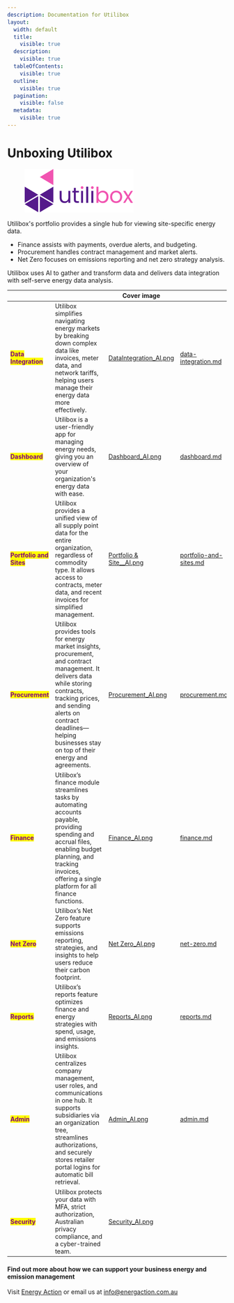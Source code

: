 ```yaml
---
description: Documentation for Utilibox
layout:
  width: default
  title:
    visible: true
  description:
    visible: true
  tableOfContents:
    visible: true
  outline:
    visible: true
  pagination:
    visible: false
  metadata:
    visible: true
---
```


# Unboxing Utilibox

<div align="left"><figure><img src=".gitbook/assets/UtiliboxLogoRGB.png" alt=""><figcaption></figcaption></figure></div>

Utilibox's portfolio provides a single hub for viewing site-specific energy data.

* Finance assists with payments, overdue alerts, and budgeting.
* Procurement handles contract management and market alerts.
* Net Zero focuses on emissions reporting and net zero strategy analysis.

Utilibox uses AI to gather and transform data and delivers data integration with self-serve energy data analysis.



<table data-view="cards"><thead><tr><th></th><th></th><th data-hidden data-card-cover data-type="image">Cover image</th><th data-hidden data-card-target data-type="content-ref"></th></tr></thead><tbody><tr><td><mark style="color:purple;"><strong>Data Integration</strong></mark></td><td>Utilibox simplifies navigating energy markets by breaking down complex data like invoices, meter data, and network tariffs, helping users manage their energy data more effectively.</td><td><a href=".gitbook/assets/DataIntegration_AI.png">DataIntegration_AI.png</a></td><td><a href="readme/data-integration.md">data-integration.md</a></td></tr><tr><td><mark style="color:purple;"><strong>Dashboard</strong></mark></td><td>Utilibox is a user-friendly app for managing energy needs, giving you an overview of your organization's energy data with ease.</td><td><a href=".gitbook/assets/Dashboard_AI.png">Dashboard_AI.png</a></td><td><a href="readme/dashboard.md">dashboard.md</a></td></tr><tr><td><mark style="color:purple;"><strong>Portfolio and Sites</strong></mark></td><td>Utilibox provides a unified view of all supply point data for the entire organization, regardless of commodity type. It allows access to contracts, meter data, and recent invoices for simplified management.</td><td><a href=".gitbook/assets/Portfolio &#x26; Site__AI.png">Portfolio &#x26; Site__AI.png</a></td><td><a href="readme/portfolio-and-sites.md">portfolio-and-sites.md</a></td></tr><tr><td><mark style="color:purple;"><strong>Procurement</strong></mark></td><td>Utilibox provides tools for energy market insights, procurement, and contract management. It delivers data while storing contracts, tracking prices, and sending alerts on contract deadlines—helping businesses stay on top of their energy and agreements.</td><td><a href=".gitbook/assets/Procurement_AI.png">Procurement_AI.png</a></td><td><a href="readme/procurement.md">procurement.md</a></td></tr><tr><td><mark style="color:purple;"><strong>Finance</strong></mark></td><td>Utilibox’s finance module streamlines tasks by automating accounts payable, providing spending and accrual files, enabling budget planning, and tracking invoices, offering a single platform for all finance functions.</td><td><a href=".gitbook/assets/Finance_AI.png">Finance_AI.png</a></td><td><a href="readme/finance.md">finance.md</a></td></tr><tr><td><mark style="color:purple;"><strong>Net Zero</strong></mark></td><td>Utilibox’s Net Zero feature supports emissions reporting, strategies, and insights to help users reduce their carbon footprint.</td><td><a href=".gitbook/assets/Net Zero_AI.png">Net Zero_AI.png</a></td><td><a href="readme/net-zero.md">net-zero.md</a></td></tr><tr><td><mark style="color:purple;"><strong>Reports</strong></mark></td><td>Utilibox’s reports feature optimizes finance and energy strategies with spend, usage, and emissions insights.</td><td><a href=".gitbook/assets/Reports_AI.png">Reports_AI.png</a></td><td><a href="readme/reports.md">reports.md</a></td></tr><tr><td><mark style="color:purple;"><strong>Admin</strong></mark></td><td>Utilibox centralizes company management, user roles, and communications in one hub. It supports subsidiaries via an organization tree, streamlines authorizations, and securely stores retailer portal logins for automatic bill retrieval.</td><td><a href=".gitbook/assets/Admin_AI.png">Admin_AI.png</a></td><td><a href="readme/admin.md">admin.md</a></td></tr><tr><td><mark style="color:purple;"><strong>Security</strong></mark></td><td>Utilibox protects your data with MFA, strict authorization, Australian privacy compliance, and a cyber-trained team.</td><td><a href=".gitbook/assets/Security_AI.png">Security_AI.png</a></td><td></td></tr></tbody></table>





#### **Find out more about how we can support your business energy and emission management**

Visit [Energy Action](https://www.energyaction.com.au) or email us at [info@energaction.com.au](mailto:info@energaction.com.au)
